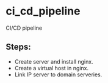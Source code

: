 # ci_cd_pipeline

CI/CD pipeline

## Steps:
- Create server and install nginx.
- Create a virtual host in nginx.
- Link IP server to domain serveries. 